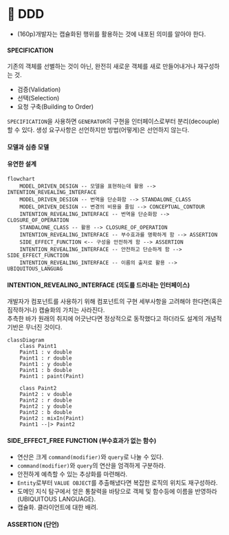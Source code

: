 # 🎯 DDD

- (160p)개발자는 캡슐화된 행위를 활용하는 것에 내포된 의미를 알아야 한다.
 
#### SPECIFICATION

기존의 객체를 선별하는 것이 아닌, 완전히 새로운 객체를 새로 만들어내거나 재구성하는 것.  

- 검증(Validation)
- 선택(Selection)
- 요청 구축(Building to Order)

`SPECIFICATION`을 사용하면 `GENERATOR`의 구현을 인터페이스로부터 분리(decouple)할 수 있다. 생성 요구사항은 선언하지만 방법(어떻게)은 선언하지 않는다.  

#### 모델과 심층 모델

#### 유연한 설계

```mermaid
flowchart 
    MODEL_DRIVEN_DESIGN -- 모델을 표현하는데 활용 --> INTENTION_REVEALING_INTERFACE
    MODEL_DRIVEN_DESIGN -- 번역을 단순화함 --> STANDALONE_CLASS
    MODEL_DRIVEN_DESIGN -- 변경의 비용을 줄임 --> CONCEPTUAL_CONTOUR
    INTENTION_REVEALING_INTERFACE -- 번역을 단순화함 --> CLOSURE_OF_OPERATION
    STANDALONE_CLASS -- 활용 --> CLOSURE_OF_OPERATION
    INTENTION_REVEALING_INTERFACE -- 부수효과를 명확하게 함 --> ASSERTION
    SIDE_EFFECT_FUNCTION <-- 구성을 안전하게 함 --> ASSERTION
    INTENTION_REVEALING_INTERFACE -- 안전하고 단순하게 함 --> SIDE_EFFECT_FUNCTION
    INTENTION_REVEALING_INTERFACE -- 이름의 출저로 활용 --> UBIQUITOUS_LANGUAG
```

#### INTENTION_REVEALING_INTERFACE (의도를 드러내는 인터페이스)

개발자가 컴포넌트를 사용하기 위해 컴포넌트의 구현 세부사항을 고려해야 한다면(혹은 짐작하거나) 캡슐화의 가치는 사라진다.  
추측한 바가 원래의 취지에 어긋난다면 정상적으로 동작했다고 하더라도 설계의 개념적 기반은 무너진 것이다.

```mermaid
classDiagram
    class Paint1
    Paint1 : v double
    Paint1 : r double
    Paint1 : y double
    Paint1 : b double
    Paint1 : paint(Paint)

    class Paint2
    Paint2 : v double
    Paint2 : r double
    Paint2 : y double
    Paint2 : b double
    Paint2 : mixIn(Paint)
    Paint1 --|> Paint2
```

#### SIDE_EFFECT_FREE FUNCTION (부수효과가 없는 함수)

- 연산은 크게 `command(modifier)`와 `query`로 나눌 수 있다.
- `command(modifier)`와 `query`의 연산을 엄격하게 구분하라.
- 안전하게 예측할 수 있는 추상화를 마련해라.  
- `Entity`로부터 `VALUE OBJECT`를 추출해냈다면 복잡한 로직의 위치도 재구성하라.
- 도메인 지식 탐구에서 얻은 통찰력을 바탕으로 객체 및 함수등에 이름을 반영하라(UBIQUITOUS LANGUAGE).
- 캡슐화. 클라이언트에 대한 배려.

#### ASSERTION (단언)